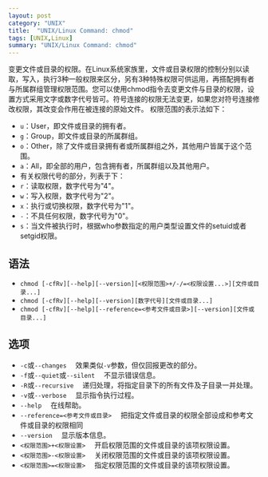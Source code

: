 ```yaml
---
layout: post
category: "UNIX"
title:  "UNIX/Linux Command: chmod"
tags: [UNIX,Linux]
summary: "UNIX/Linux Command: chmod"
---
```

变更文件或目录的权限。在Linux系统家族里，文件或目录权限的控制分别以读取，写入，执行3种一般权限来区分，另有3种特殊权限可供运用，再搭配拥有者与所属群组管理权限范围。您可以使用chmod指令去变更文件与目录的权限，设置方式采用文字或数字代号皆可。符号连接的权限无法变更，如果您对符号连接修改权限，其改变会作用在被连接的原始文件。
权限范围的表示法如下：
* `u`：User，即文件或目录的拥有者。
* `g`：Group，即文件或目录的所属群组。
* `o`：Other，除了文件或目录拥有者或所属群组之外，其他用户皆属于这个范围。
* `a`：All，即全部的用户，包含拥有者，所属群组以及其他用户。
* 有关权限代号的部分，列表于下：
* `r`：读取权限，数字代号为"4"。
* `w`：写入权限，数字代号为"2"。
* `x`：执行或切换权限，数字代号为"1"。
* `-`：不具任何权限，数字代号为"0"。
* `s`：当文件被执行时，根据who参数指定的用户类型设置文件的setuid或者setgid权限。

## 语法
* `chmod [-cfRv][--help][--version][<权限范围>+/-/=<权限设置...>][文件或目录...]`
* `chmod [-cfRv][--help][--version][数字代号][文件或目录...]`
* `chmod [-cfRv][--help][--reference=<参考文件或目录>][--version][文件或目录...]`

## 选项
* `-c`或`--changes` 　效果类似`-v`参数，但仅回报更改的部分。
* `-f`或`--quiet`或`--silent` 　不显示错误信息。
* `-R`或`--recursive` 　递归处理，将指定目录下的所有文件及子目录一并处理。
* `-v`或`--verbose` 　显示指令执行过程。
* `--help` 　在线帮助。
* `--reference=<参考文件或目录>` 　把指定文件或目录的权限全部设成和参考文件或目录的权限相同
* `--version` 　显示版本信息。
* `<权限范围>+<权限设置>` 　开启权限范围的文件或目录的该项权限设置。
* `<权限范围>-<权限设置>` 　关闭权限范围的文件或目录的该项权限设置。
* `<权限范围>=<权限设置>` 　指定权限范围的文件或目录的该项权限设置。


